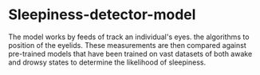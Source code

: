 # Sleepiness-detector-model
The model works by feeds of track an individual's eyes. the algorithms to position of the eyelids. These measurements are then compared against pre-trained models that have been trained on vast datasets of both awake and drowsy states to determine the likelihood of sleepiness.
